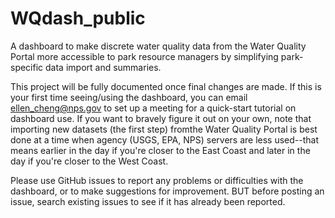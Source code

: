 # WQdash_public
A dashboard to make discrete water quality data from the Water Quality Portal more accessible to park resource managers by simplifying park-specific data import and summaries. 

This project will be fully documented once final changes are made. If this is your first time seeing/using the dashboard, you can email ellen_cheng@nps.gov to set up a meeting for a quick-start tutorial on dashboard use. If you want to bravely figure it out on your own, note that importing new datasets (the first step) fromthe  Water Quality Portal is best done at a time when agency (USGS, EPA, NPS) servers are less used--that means earlier in the day if you're closer to the East Coast and later in the day if you're closer to the West Coast.

Please use GitHub issues to report any problems or difficulties with the dashboard, or to make suggestions for improvement. BUT before posting an issue, search existing issues to see if it has already been reported.
